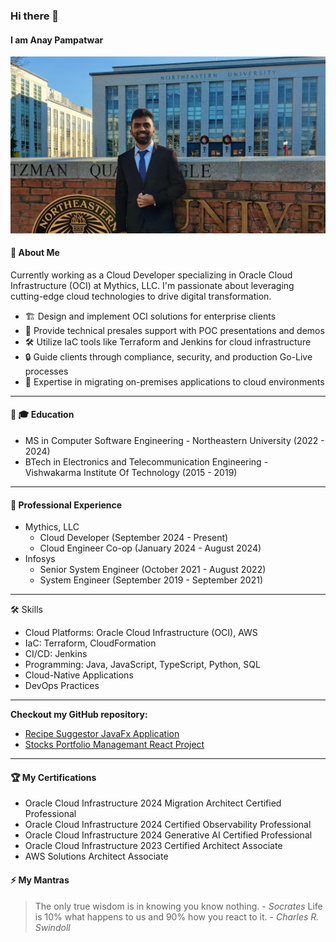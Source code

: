 ### Hi there 👋

<!--
**Anay-Pampatwar/Anay-Pampatwar** is a ✨ _special_ ✨ repository because its `README.md` (this file) appears on your GitHub profile.

Here are some ideas to get you started:

- 🔭 I’m currently working on ...
- 🌱 I’m currently learning ...
- 👯 I’m looking to collaborate on ...
- 🤔 I’m looking for help with ...
- 💬 Ask me about ...
- 📫 How to reach me: ...
- 😄 Pronouns: ...
- ⚡ Fun fact: ...
-->
#### I am Anay Pampatwar

![Anay Pampatwar](https://raw.githubusercontent.com/Anay-Pampatwar/Anay-Pampatwar/main/github.jpg)

#### 💬 About Me
Currently working as a Cloud Developer specializing in Oracle Cloud Infrastructure (OCI) at Mythics, LLC. I'm passionate about leveraging cutting-edge cloud technologies to drive digital transformation.

- 🏗️ Design and implement OCI solutions for enterprise clients
- 💼 Provide technical presales support with POC presentations and demos
- 🛠️ Utilize IaC tools like Terraform and Jenkins for cloud infrastructure
- 🔒 Guide clients through compliance, security, and production Go-Live processes
- 🔄 Expertise in migrating on-premises applications to cloud environments
---
#### 🔭 🎓 Education

- MS in Computer Software Engineering - Northeastern University (2022 - 2024)
- BTech in Electronics and Telecommunication Engineering - Vishwakarma Institute Of Technology (2015 - 2019)

---
#### 🌱 Professional Experience
- Mythics, LLC
  - Cloud Developer (September 2024 - Present)
  - Cloud Engineer Co-op (January 2024 - August 2024)
- Infosys
  - Senior System Engineer (October 2021 - August 2022)
  - System Engineer (September 2019 - September 2021)
---
🛠️ Skills

- Cloud Platforms: Oracle Cloud Infrastructure (OCI), AWS
- IaC: Terraform, CloudFormation
- CI/CD: Jenkins
- Programming: Java, JavaScript, TypeScript, Python, SQL
- Cloud-Native Applications
- DevOps Practices

---

__Checkout my GitHub repository:__

- <a href="https://github.com/Anay-Pampatwar/CSYE6200Lab">Recipe Suggestor JavaFx Application</a>
- <a href="https://github.com/Anay-Pampatwar/CSYE6200Lab">Stocks Portfolio Managemant React Project</a>

---

#### 🏆 My Certifications

- Oracle Cloud Infrastructure 2024 Migration Architect Certified Professional
- Oracle Cloud Infrastructure 2024 Certified Observability Professional
- Oracle Cloud Infrastructure 2024 Generative AI Certified Professional
- Oracle Cloud Infrastructure 2023 Certified Architect Associate
- AWS Solutions Architect Associate


#### ⚡ My Mantras

> The only true wisdom is in knowing you know nothing. - *Socrates*
> Life is 10% what happens to us and 90% how you react to it. - *Charles R. Swindoll*


